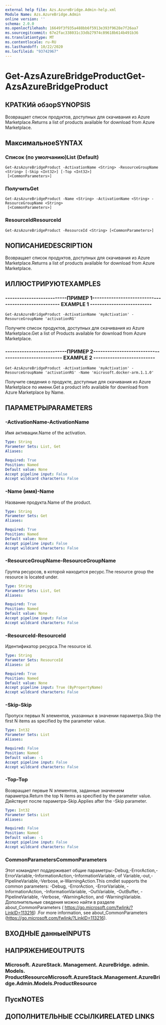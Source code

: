 ```yaml
---
external help file: Azs.AzureBridge.Admin-help.xml
Module Name: Azs.AzureBridge.Admin
online version: ''
schema: 2.0.0
ms.openlocfilehash: 16649f3f935a488bb6f5913e393f9628e7f26aa7
ms.sourcegitcommit: 67e2fac338031c33db27974c89618b614b491b36
ms.translationtype: MT
ms.contentlocale: ru-RU
ms.lasthandoff: 10/22/2020
ms.locfileid: "93742967"
---
```

# <span data-ttu-id="0a318-101">Get-AzsAzureBridgeProduct</span><span class="sxs-lookup"><span data-stu-id="0a318-101">Get-AzsAzureBridgeProduct</span></span>

## <span data-ttu-id="0a318-102">КРАТКИй обзор</span><span class="sxs-lookup"><span data-stu-id="0a318-102">SYNOPSIS</span></span>
<span data-ttu-id="0a318-103">Возвращает список продуктов, доступных для скачивания из Azure Marketplace.</span><span class="sxs-lookup"><span data-stu-id="0a318-103">Returns a list of products available for download from Azure Marketplace.</span></span>

## <span data-ttu-id="0a318-104">Максимальное</span><span class="sxs-lookup"><span data-stu-id="0a318-104">SYNTAX</span></span>

### <span data-ttu-id="0a318-105">Список (по умолчанию)</span><span class="sxs-lookup"><span data-stu-id="0a318-105">List (Default)</span></span>
```
Get-AzsAzureBridgeProduct -ActivationName <String> -ResourceGroupName <String> [-Skip <Int32>] [-Top <Int32>]
 [<CommonParameters>]
```

### <span data-ttu-id="0a318-106">Получить</span><span class="sxs-lookup"><span data-stu-id="0a318-106">Get</span></span>
```
Get-AzsAzureBridgeProduct -Name <String> -ActivationName <String> -ResourceGroupName <String>
 [<CommonParameters>]
```

### <span data-ttu-id="0a318-107">ResourceId</span><span class="sxs-lookup"><span data-stu-id="0a318-107">ResourceId</span></span>
```
Get-AzsAzureBridgeProduct -ResourceId <String> [<CommonParameters>]
```

## <span data-ttu-id="0a318-108">NОПИСАНИЕ</span><span class="sxs-lookup"><span data-stu-id="0a318-108">DESCRIPTION</span></span>
<span data-ttu-id="0a318-109">Возвращает список продуктов, доступных для скачивания из Azure Marketplace.</span><span class="sxs-lookup"><span data-stu-id="0a318-109">Returns a list of products available for download from Azure Marketplace.</span></span>

## <span data-ttu-id="0a318-110">ИЛЛЮСТРИРУЮТ</span><span class="sxs-lookup"><span data-stu-id="0a318-110">EXAMPLES</span></span>

### <span data-ttu-id="0a318-111">--------------------------ПРИМЕР 1--------------------------</span><span class="sxs-lookup"><span data-stu-id="0a318-111">-------------------------- EXAMPLE 1 --------------------------</span></span>
```
Get-AzsAzureBridgeProduct -ActivationName 'myActivation' -ResourceGroupName 'activationRG'
```

<span data-ttu-id="0a318-112">Получите список продуктов, доступных для скачивания из Azure Marketplace.</span><span class="sxs-lookup"><span data-stu-id="0a318-112">Get a list of Products available for download from Azure Marketplace.</span></span>

### <span data-ttu-id="0a318-113">--------------------------ПРИМЕР 2--------------------------</span><span class="sxs-lookup"><span data-stu-id="0a318-113">-------------------------- EXAMPLE 2 --------------------------</span></span>
```
Get-AzsAzureBridgeProduct -ActivationName 'myActivation' -ResourceGroupName 'activationRG' -Name 'microsoft.docker-arm.1.1.0'
```

<span data-ttu-id="0a318-114">Получите сведения о продукте, доступные для скачивания из Azure Marketplace по имени.</span><span class="sxs-lookup"><span data-stu-id="0a318-114">Get a product info available for download from Azure Marketplace by Name.</span></span>

## <span data-ttu-id="0a318-115">ПАРАМЕТРЫ</span><span class="sxs-lookup"><span data-stu-id="0a318-115">PARAMETERS</span></span>

### <span data-ttu-id="0a318-116">-ActivationName</span><span class="sxs-lookup"><span data-stu-id="0a318-116">-ActivationName</span></span>
<span data-ttu-id="0a318-117">Имя активации.</span><span class="sxs-lookup"><span data-stu-id="0a318-117">Name of the activation.</span></span>

```yaml
Type: String
Parameter Sets: List, Get
Aliases: 

Required: True
Position: Named
Default value: None
Accept pipeline input: False
Accept wildcard characters: False
```

### <span data-ttu-id="0a318-118">-Name (имя)</span><span class="sxs-lookup"><span data-stu-id="0a318-118">-Name</span></span>
<span data-ttu-id="0a318-119">Название продукта.</span><span class="sxs-lookup"><span data-stu-id="0a318-119">Name of the product.</span></span>

```yaml
Type: String
Parameter Sets: Get
Aliases: 

Required: True
Position: Named
Default value: None
Accept pipeline input: False
Accept wildcard characters: False
```

### <span data-ttu-id="0a318-120">-ResourceGroupName</span><span class="sxs-lookup"><span data-stu-id="0a318-120">-ResourceGroupName</span></span>
<span data-ttu-id="0a318-121">Группа ресурсов, в которой находится ресурс.</span><span class="sxs-lookup"><span data-stu-id="0a318-121">The resource group the resource is located under.</span></span>

```yaml
Type: String
Parameter Sets: List, Get
Aliases: 

Required: True
Position: Named
Default value: None
Accept pipeline input: False
Accept wildcard characters: False
```

### <span data-ttu-id="0a318-122">-ResourceId</span><span class="sxs-lookup"><span data-stu-id="0a318-122">-ResourceId</span></span>
<span data-ttu-id="0a318-123">Идентификатор ресурса.</span><span class="sxs-lookup"><span data-stu-id="0a318-123">The resource id.</span></span>

```yaml
Type: String
Parameter Sets: ResourceId
Aliases: id

Required: True
Position: Named
Default value: None
Accept pipeline input: True (ByPropertyName)
Accept wildcard characters: False
```

### <span data-ttu-id="0a318-124">-Skip</span><span class="sxs-lookup"><span data-stu-id="0a318-124">-Skip</span></span>
<span data-ttu-id="0a318-125">Пропуск первых N элементов, указанных в значении параметра.</span><span class="sxs-lookup"><span data-stu-id="0a318-125">Skip the first N items as specified by the parameter value.</span></span>

```yaml
Type: Int32
Parameter Sets: List
Aliases: 

Required: False
Position: Named
Default value: -1
Accept pipeline input: False
Accept wildcard characters: False
```

### <span data-ttu-id="0a318-126">-Top</span><span class="sxs-lookup"><span data-stu-id="0a318-126">-Top</span></span>
<span data-ttu-id="0a318-127">Возвращает первые N элементов, заданные значением параметра.</span><span class="sxs-lookup"><span data-stu-id="0a318-127">Return the top N items as specified by the parameter value.</span></span>
<span data-ttu-id="0a318-128">Действует после параметра-Skip.</span><span class="sxs-lookup"><span data-stu-id="0a318-128">Applies after the -Skip parameter.</span></span>

```yaml
Type: Int32
Parameter Sets: List
Aliases: 

Required: False
Position: Named
Default value: -1
Accept pipeline input: False
Accept wildcard characters: False
```

### <span data-ttu-id="0a318-129">CommonParameters</span><span class="sxs-lookup"><span data-stu-id="0a318-129">CommonParameters</span></span>
<span data-ttu-id="0a318-130">Этот командлет поддерживает общие параметры:-Debug,-ErrorAction,-ErrorVariable,-InformationAction,-InformationVariable,-of Variable,-out,-PipelineVariable,-Verbose, и-WarningAction.</span><span class="sxs-lookup"><span data-stu-id="0a318-130">This cmdlet supports the common parameters: -Debug, -ErrorAction, -ErrorVariable, -InformationAction, -InformationVariable, -OutVariable, -OutBuffer, -PipelineVariable, -Verbose, -WarningAction, and -WarningVariable.</span></span> <span data-ttu-id="0a318-131">Дополнительные сведения можно найти в разделе about_CommonParameters ( https://go.microsoft.com/fwlink/?LinkID=113216) .</span><span class="sxs-lookup"><span data-stu-id="0a318-131">For more information, see about_CommonParameters (https://go.microsoft.com/fwlink/?LinkID=113216).</span></span>

## <span data-ttu-id="0a318-132">ВХОДНЫЕ данные</span><span class="sxs-lookup"><span data-stu-id="0a318-132">INPUTS</span></span>

## <span data-ttu-id="0a318-133">НАПРЯЖЕНИЕ</span><span class="sxs-lookup"><span data-stu-id="0a318-133">OUTPUTS</span></span>

### <span data-ttu-id="0a318-134">Microsoft. AzureStack. Management. AzureBridge. admin. Models. ProductResource</span><span class="sxs-lookup"><span data-stu-id="0a318-134">Microsoft.AzureStack.Management.AzureBridge.Admin.Models.ProductResource</span></span>

## <span data-ttu-id="0a318-135">Пуск</span><span class="sxs-lookup"><span data-stu-id="0a318-135">NOTES</span></span>

## <span data-ttu-id="0a318-136">ДОПОЛНИТЕЛЬНЫЕ ССЫЛКИ</span><span class="sxs-lookup"><span data-stu-id="0a318-136">RELATED LINKS</span></span>


